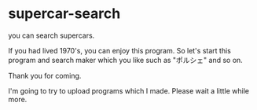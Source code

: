 # supercar-search

you can search supercars. 

If you had lived 1970's, you can enjoy this program.
So let's start this program and search maker which you like such as "ポルシェ" and so on.

Thank you for coming.

I'm going to try to upload programs which I made.
Please wait a little while more.

